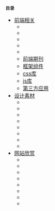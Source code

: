 **`目录`**

- [前端相关](#前端相关)
	+ [](#)
	+ [](#)
	+ [](#)
	+ [](#)
	+ [](#)
	+ [前端期刊](#)
	+ [框架组件](#)
	+ [css库](#)
	+ [js库](#)
	+ [第三方应用](#)
- [设计素材](#设计素材)
	+ [](#)
	+ [](#)
	+ [](#)
	+ [](#)
	+ [](#)
	+ [](#)
	+ [](#)
	+ [](#)
- [网站欣赏](#网站欣赏)
	+ [](#)
	+ [](#)
	+ [](#)
	+ [](#)
	+ [](#)
	+ [](#)
	+ [](#)
	+ [](#)